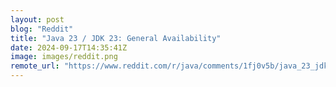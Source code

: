 ```yaml
---
layout: post
blog: "Reddit"
title: "Java 23 / JDK 23: General Availability"
date: 2024-09-17T14:35:41Z
image: images/reddit.png
remote_url: "https://www.reddit.com/r/java/comments/1fj0v5b/java_23_jdk_23_general_availability/"
---
```

